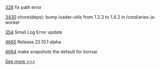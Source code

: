 
[328](https://github.com/hyperledger/fabric-ca/pull/328) fix path error

[3430](https://github.com/hyperledger/aries-framework-go/pull/3430) chore(deps): bump loader-utils from 1.2.3 to 1.4.2 in /cmd/aries-js-worker

[354](https://github.com/hyperledger/fabric-chaincode-node/pull/354) Small Log Error update

[4665](https://github.com/hyperledger/besu/pull/4665) Release 22.10.1 alpha

[4664](https://github.com/hyperledger/besu/pull/4664) make snapshots the default for bonsai


[See more >>>](https://start-here.hyperledger.org/pull-requests)
